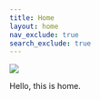 ```yaml
---
title: Home
layout: home
nav_exclude: true
search_exclude: true
---
```


![](https://daily.raa.com.au/wp-content/uploads/2024/05/STL_0090_Surfer-small-1.png)

Hello, this is home.
